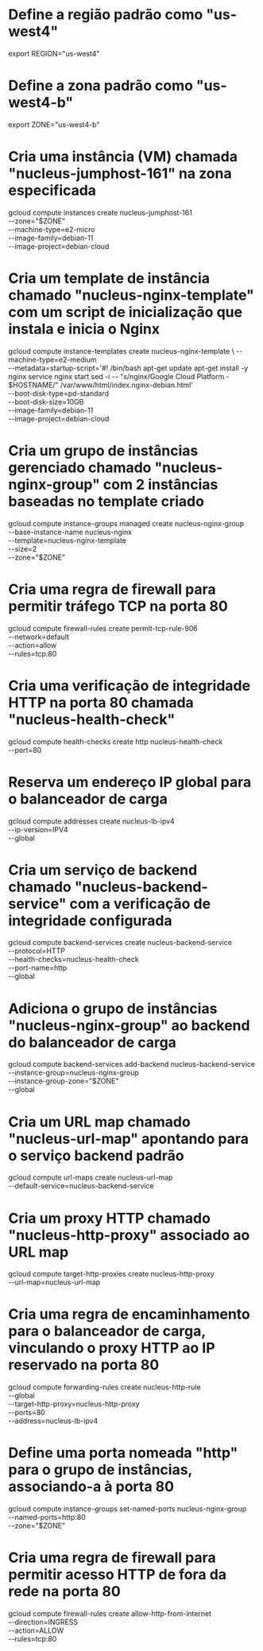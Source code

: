 # Define a região padrão como "us-west4"
export REGION="us-west4"
# Define a zona padrão como "us-west4-b"
export ZONE="us-west4-b"

# Cria uma instância (VM) chamada "nucleus-jumphost-161" na zona especificada
gcloud compute instances create nucleus-jumphost-161 \
    --zone="$ZONE" \
    --machine-type=e2-micro \
    --image-family=debian-11 \
    --image-project=debian-cloud

# Cria um template de instância chamado "nucleus-nginx-template" com um script de inicialização que instala e inicia o Nginx
gcloud compute instance-templates create nucleus-nginx-template \ 
    --machine-type=e2-medium \
    --metadata=startup-script='#! /bin/bash
apt-get update
apt-get install -y nginx
service nginx start
sed -i -- "s/nginx/Google Cloud Platform - $HOSTNAME/" /var/www/html/index.nginx-debian.html' \
    --boot-disk-type=pd-standard \
    --boot-disk-size=10GB \
    --image-family=debian-11 \
    --image-project=debian-cloud

# Cria um grupo de instâncias gerenciado chamado "nucleus-nginx-group" com 2 instâncias baseadas no template criado
gcloud compute instance-groups managed create nucleus-nginx-group \
    --base-instance-name nucleus-nginx \
    --template=nucleus-nginx-template \
    --size=2 \
    --zone="$ZONE"

# Cria uma regra de firewall para permitir tráfego TCP na porta 80
gcloud compute firewall-rules create permit-tcp-rule-906 \
  --network=default \
  --action=allow \
  --rules=tcp:80

# Cria uma verificação de integridade HTTP na porta 80 chamada "nucleus-health-check"
gcloud compute health-checks create http nucleus-health-check \
    --port=80

# Reserva um endereço IP global para o balanceador de carga
gcloud compute addresses create nucleus-lb-ipv4 \
    --ip-version=IPV4 \
    --global

# Cria um serviço de backend chamado "nucleus-backend-service" com a verificação de integridade configurada
gcloud compute backend-services create nucleus-backend-service \
    --protocol=HTTP \
    --health-checks=nucleus-health-check \
    --port-name=http \
    --global

# Adiciona o grupo de instâncias "nucleus-nginx-group" ao backend do balanceador de carga
gcloud compute backend-services add-backend nucleus-backend-service \
    --instance-group=nucleus-nginx-group \
    --instance-group-zone="$ZONE" \
    --global

# Cria um URL map chamado "nucleus-url-map" apontando para o serviço backend padrão
gcloud compute url-maps create nucleus-url-map \
    --default-service=nucleus-backend-service

# Cria um proxy HTTP chamado "nucleus-http-proxy" associado ao URL map
gcloud compute target-http-proxies create nucleus-http-proxy \
    --url-map=nucleus-url-map

# Cria uma regra de encaminhamento para o balanceador de carga, vinculando o proxy HTTP ao IP reservado na porta 80
gcloud compute forwarding-rules create nucleus-http-rule \
    --global \
    --target-http-proxy=nucleus-http-proxy \
    --ports=80 \
    --address=nucleus-lb-ipv4

# Define uma porta nomeada "http" para o grupo de instâncias, associando-a à porta 80
gcloud compute instance-groups set-named-ports nucleus-nginx-group \
    --named-ports=http:80 \
    --zone="$ZONE" 

# Cria uma regra de firewall para permitir acesso HTTP de fora da rede na porta 80
gcloud compute firewall-rules create allow-http-from-internet \
    --direction=INGRESS \
    --action=ALLOW \
    --rules=tcp:80
